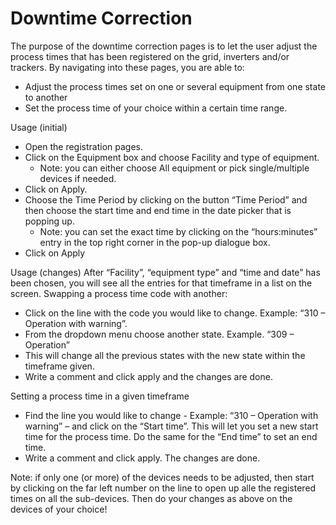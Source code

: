 
# Downtime Correction

The purpose of the downtime correction pages is to let the user adjust the process times that has been registered on the grid, inverters and/or trackers.
By navigating into these pages, you are able to:
- Adjust the process times set on one or several equipment from one state to another
- Set the process time of your choice within a certain time range.

Usage (initial)
- Open the registration pages.
- Click on the Equipment box and choose Facility and type of equipment.
    - Note: you can either choose All equipment or pick single/multiple devices if needed.
- Click on Apply.
- Choose the Time Period by clicking on the button “Time Period” and then choose the start time and end time in the date picker that is popping up.
    - Note: you can set the exact time by clicking on the “hours:minutes” entry in the top right corner in the pop-up dialogue box.
- Click on Apply

Usage (changes)
After “Facility”, “equipment type” and “time and date” has been chosen, you will see all the entries for that timeframe in a list on the screen.
Swapping a process time code with another:
- Click on the line with the code you would like to change. Example: “310 – Operation with warning”.
- From the dropdown menu choose another state. Example. “309 – Operation”
- This will change all the previous states with the new state within the timeframe given.
- Write a comment and click apply and the changes are done.

Setting a process time in a given timeframe
- Find the line you would like to change - Example: “310 – Operation with warning” – and click on the “Start time”. This will let you set a new start time for the process time. Do the same for the “End time” to set an end time.
- Write a comment and click apply. The changes are done.

Note: if only one (or more) of the devices needs to be adjusted, then start by clicking on the far left number on the line to open up alle the registered times on all the sub-devices. 
Then do your changes as above on the devices of your choice!
